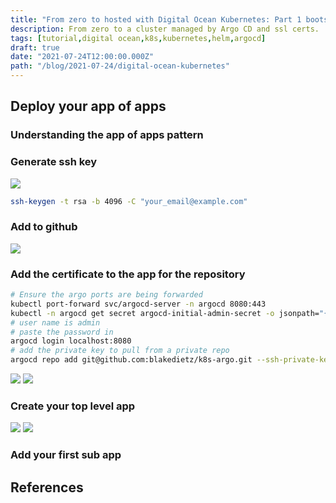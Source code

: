 ```yaml
---
title: "From zero to hosted with Digital Ocean Kubernetes: Part 1 bootstrapping Argo CD"
description: From zero to a cluster managed by Argo CD and ssl certs.
tags: [tutorial,digital ocean,k8s,kubernetes,helm,argocd]
draft: true
date: "2021-07-24T12:00:00.000Z"
path: "/blog/2021-07-24/digital-ocean-kubernetes"
---
```


## Deploy your app of apps

### Understanding the app of apps pattern

### Generate ssh key

![](part-3/create-ssh-key.gif)

```bash
ssh-keygen -t rsa -b 4096 -C "your_email@example.com"
```

### Add to github

![](part-3/create-new-ssh-key.gif)

### Add the certificate to the app for the repository

```bash
# Ensure the argo ports are being forwarded
kubectl port-forward svc/argocd-server -n argocd 8080:443
kubectl -n argocd get secret argocd-initial-admin-secret -o jsonpath="{.data.password}" | base64 -d | pbcopy
# user name is admin
# paste the password in
argocd login localhost:8080
# add the private key to pull from a private repo
argocd repo add git@github.com:blakedietz/k8s-argo.git --ssh-private-key-path ~/.ssh/argo_cd_gh_deploy```
```
![](part-3/prepare-for-adding-cert.gif)
![](part-3/add-cert.gif)

### Create your top level app

![](part-3/create-top-level-app.gif)
![](part-3/view-empty-app.gif)

### Add your first sub app


## References
